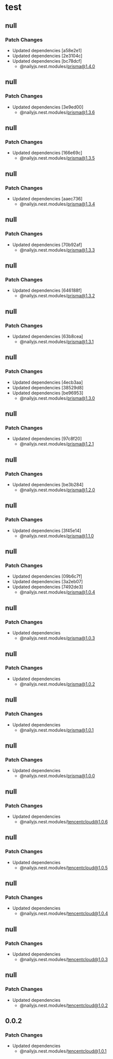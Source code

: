 # test

## null

### Patch Changes

- Updated dependencies [a58e2e1]
- Updated dependencies [2e3104c]
- Updated dependencies [bc78dcf]
  - @nailyjs.nest.modules/prisma@1.4.0

## null

### Patch Changes

- Updated dependencies [3e9ed00]
  - @nailyjs.nest.modules/prisma@1.3.6

## null

### Patch Changes

- Updated dependencies [166e69c]
  - @nailyjs.nest.modules/prisma@1.3.5

## null

### Patch Changes

- Updated dependencies [aaec736]
  - @nailyjs.nest.modules/prisma@1.3.4

## null

### Patch Changes

- Updated dependencies [70b92af]
  - @nailyjs.nest.modules/prisma@1.3.3

## null

### Patch Changes

- Updated dependencies [646188f]
  - @nailyjs.nest.modules/prisma@1.3.2

## null

### Patch Changes

- Updated dependencies [63b8cea]
  - @nailyjs.nest.modules/prisma@1.3.1

## null

### Patch Changes

- Updated dependencies [4ecb3aa]
- Updated dependencies [38529d8]
- Updated dependencies [be96953]
  - @nailyjs.nest.modules/prisma@1.3.0

## null

### Patch Changes

- Updated dependencies [97c8f20]
  - @nailyjs.nest.modules/prisma@1.2.1

## null

### Patch Changes

- Updated dependencies [be3b284]
  - @nailyjs.nest.modules/prisma@1.2.0

## null

### Patch Changes

- Updated dependencies [3f45e14]
  - @nailyjs.nest.modules/prisma@1.1.0

## null

### Patch Changes

- Updated dependencies [09b6c7f]
- Updated dependencies [3a2eb07]
- Updated dependencies [7492de3]
  - @nailyjs.nest.modules/prisma@1.0.4

## null

### Patch Changes

- Updated dependencies
  - @nailyjs.nest.modules/prisma@1.0.3

## null

### Patch Changes

- Updated dependencies
  - @nailyjs.nest.modules/prisma@1.0.2

## null

### Patch Changes

- Updated dependencies
  - @nailyjs.nest.modules/prisma@1.0.1

## null

### Patch Changes

- Updated dependencies
  - @nailyjs.nest.modules/prisma@1.0.0

## null

### Patch Changes

- Updated dependencies
  - @nailyjs.nest.modules/tencentcloud@1.0.6

## null

### Patch Changes

- Updated dependencies
  - @nailyjs.nest.modules/tencentcloud@1.0.5

## null

### Patch Changes

- Updated dependencies
  - @nailyjs.nest.modules/tencentcloud@1.0.4

## null

### Patch Changes

- Updated dependencies
  - @nailyjs.nest.modules/tencentcloud@1.0.3

## null

### Patch Changes

- Updated dependencies
  - @nailyjs.nest.modules/tencentcloud@1.0.2

## 0.0.2

### Patch Changes

- Updated dependencies
  - @nailyjs.nest.modules/tencentcloud@1.0.1
